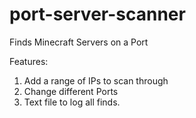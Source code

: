 # port-server-scanner
Finds Minecraft Servers on a Port

Features:
1. Add a range of IPs to scan through
2. Change different Ports
3. Text file to log all finds.

